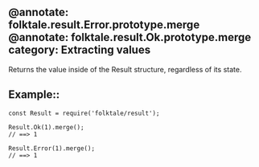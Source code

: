 @annotate: folktale.result.Error.prototype.merge
@annotate: folktale.result.Ok.prototype.merge
category: Extracting values
---

Returns the value inside of the Result structure, regardless of its state.


## Example::

    const Result = require('folktale/result');
    
    Result.Ok(1).merge();
    // ==> 1
    
    Result.Error(1).merge();
    // ==> 1
